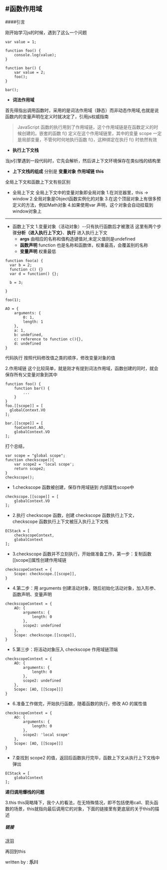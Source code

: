 #函数作用域
-----------

####引言

刚开始学习js的时候，遇到了这么一个问题

```
var value = 1;

function foo() {
    console.log(value);
}

function bar() {
    var value = 2;
    foo();
}

bar();
```

* **词法作用域**

首先得指出调用函数时，采用的是词法作用域（静态）而非动态作用域,也就是说函数内的变量声明在定义时就决定了，引用js权威指南
> JavaScript 函数的执行用到了作用域链，这个作用域链是在函数定义的时候创建的。嵌套的函数 f() 定义在这个作用域链里，其中的变量 scope 一定是局部变量，不管何时何地执行函数 f()，这种绑定在执行 f() 时依然有效


* **执行上下文栈**

当js引擎遇到一段代码时，它先会解析，然后讲上下文环境保存在类似栈的结构里


+ **上下文栈的组成**
分别是 **变量对象** **作用域链** **this**

全局上下文和函数上下文有些区别

  + 全局上下文
    全局上下文中的变量对象即全局对象
    1.在浏览器里，this -> window
    2.全局对象是Object函数实例化的对象
    3.在这个顶层对象上有很多预定义的方法，例如Math对象
    4.如果使用var 声明，这个对象会自动挂载到window对象上

------------

  + 函数上下文
    1.变量对象（活动对象）--只有执行函数后才被激活
    这里有两个步骤**分析（进入执行上下文）**、**执行**
    进入执行上下文
    + **args** 由相应的名称和值构造键值对,未定义值则是undefined
    + **函数声明** function 也是名称和函数体，权重最高，会覆盖别的名称
    + **变量声明** 权重最低

```
function foo(a) {
  var b = 2;
  function c() {}
  var d = function() {};

  b = 3;

}

foo(1);

AO = {
    arguments: {
        0: 1,
        length: 1
    },
    a: 1,
    b: undefined,
    c: reference to function c(){},
    d: undefined
}
```

代码执行
按照代码修改值之类的顺序，修改变量对象的值


2.作用域链
这个比较简单，就是刚才有提到词法作用域，函数创建的同时，就会保存所有父变量对象到其中
```
function foo() {
    function bar() {
        ...
    }
}
foo.[[scope]] = [
  globalContext.VO
];

bar.[[scope]] = [
    fooContext.AO,
    globalContext.VO
];
```

打个总结，
```
var scope = "global scope";
function checkscope(){
    var scope2 = 'local scope';
    return scope2;
}
checkscope();
```

- 1.checkscope 函数被创建，保存作用域链到 内部属性scope中
```
checkscope.[[scope]] = [
    globalContext.VO
];
```
- 2.执行 checkscope 函数，创建 checkscope 函数执行上下文，checkscope 函数执行上下文被压入执行上下文栈
```
ECStack = [
    checkscopeContext,
    globalContext
];
```
- 3.checkscope 函数并不立刻执行，开始做准备工作，第一步：复制函数[[scope]]属性创建作用域链
```
checkscopeContext = {
    Scope: checkscope.[[scope]],
}
```
- 4.第二步：用 arguments 创建活动对象，随后初始化活动对象，加入形参、函数声明、变量声明
``` 
checkscopeContext = {
    AO: {
        arguments: {
            length: 0
        },
        scope2: undefined
    }，
    Scope: checkscope.[[scope]],
}
```

- 5.第三步：将活动对象压入 checkscope 作用域链顶端
```
checkscopeContext = {
    AO: {
        arguments: {
            length: 0
        },
        scope2: undefined
    },
    Scope: [AO, [[Scope]]]
}
```
- 6.准备工作做完，开始执行函数，随着函数的执行，修改 AO 的属性值
```
checkscopeContext = {
    AO: {
        arguments: {
            length: 0
        },
        scope2: 'local scope'
    },
    Scope: [AO, [[Scope]]]
}
```
- 7.查找到 scope2 的值，返回后函数执行完毕，函数上下文从执行上下文栈中弹出
```
ECStack = [
    globalContext
];
```

**递归调用爆栈的问题**

3.this
this简略降下，我个人的看法，在无特殊情况，即不包括使用call、箭头函数的场景，this就指向最后调用它的对象，下面的链接里有更底层的关于this的描述

##### 链接
[冴羽](https://github.com/mqyqingfeng/Blog)

再回到this

written by :
**乐川**


